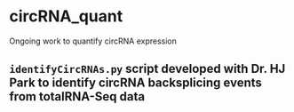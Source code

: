 # circRNA_quant
Ongoing work to quantify circRNA expression

## `identifyCircRNAs.py` script developed with Dr. HJ Park to identify circRNA backsplicing events from totalRNA-Seq data
